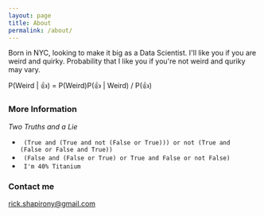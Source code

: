 ```yaml
---
layout: page
title: About
permalink: /about/
---
```


Born in NYC, looking to make it big as a Data Scientist. I'll like you if you are weird and quirky. Probability that I like you if you're not weird and quriky may vary.

P(Weird \| :thumbsup:) = P(Weird)P(:thumbsup: \| Weird) / P(:thumbsup:)

### More Information

*Two Truths and a Lie*

  - <code> (True and (True and not (False or True))) or not (True and (False or False and True))</code>
  - <code> (False and (False or True) or True and False or not False) </code>
  - <code> I'm 40% Titanium </code>

### Contact me

[rick.shapirony@gmail.com](mailto:rick.shapirony@gmail.com)
